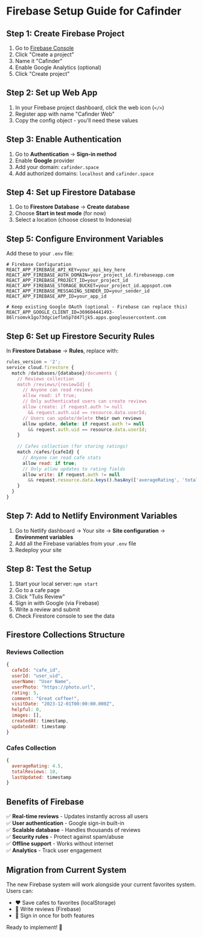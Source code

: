 # Firebase Setup Guide for Cafinder

## Step 1: Create Firebase Project

1. Go to [Firebase Console](https://console.firebase.google.com/)
2. Click "Create a project"
3. Name it "Cafinder" 
4. Enable Google Analytics (optional)
5. Click "Create project"

## Step 2: Set up Web App

1. In your Firebase project dashboard, click the web icon (`</>`)
2. Register app with name "Cafinder Web"
3. Copy the config object - you'll need these values

## Step 3: Enable Authentication

1. Go to **Authentication** → **Sign-in method**
2. Enable **Google** provider
3. Add your domain: `cafinder.space`
4. Add authorized domains: `localhost` and `cafinder.space`

## Step 4: Set up Firestore Database

1. Go to **Firestore Database** → **Create database**
2. Choose **Start in test mode** (for now)
3. Select a location (choose closest to Indonesia)

## Step 5: Configure Environment Variables

Add these to your `.env` file:

```env
# Firebase Configuration
REACT_APP_FIREBASE_API_KEY=your_api_key_here
REACT_APP_FIREBASE_AUTH_DOMAIN=your_project_id.firebaseapp.com
REACT_APP_FIREBASE_PROJECT_ID=your_project_id
REACT_APP_FIREBASE_STORAGE_BUCKET=your_project_id.appspot.com
REACT_APP_FIREBASE_MESSAGING_SENDER_ID=your_sender_id
REACT_APP_FIREBASE_APP_ID=your_app_id

# Keep existing Google OAuth (optional - Firebase can replace this)
REACT_APP_GOOGLE_CLIENT_ID=369604441493-86lrsomvk1go73dgcieflm5p7d47ljk5.apps.googleusercontent.com
```

## Step 6: Set up Firestore Security Rules

In **Firestore Database** → **Rules**, replace with:

```javascript
rules_version = '2';
service cloud.firestore {
  match /databases/{database}/documents {
    // Reviews collection
    match /reviews/{reviewId} {
      // Anyone can read reviews
      allow read: if true;
      // Only authenticated users can create reviews
      allow create: if request.auth != null
        && request.auth.uid == resource.data.userId;
      // Users can update/delete their own reviews
      allow update, delete: if request.auth != null
        && request.auth.uid == resource.data.userId;
    }
    
    // Cafes collection (for storing ratings)
    match /cafes/{cafeId} {
      // Anyone can read cafe stats
      allow read: if true;
      // Only allow updates to rating fields
      allow write: if request.auth != null
        && request.resource.data.keys().hasAny(['averageRating', 'totalReviews', 'lastUpdated']);
    }
  }
}
```

## Step 7: Add to Netlify Environment Variables

1. Go to Netlify dashboard → Your site → **Site configuration** → **Environment variables**
2. Add all the Firebase variables from your `.env` file
3. Redeploy your site

## Step 8: Test the Setup

1. Start your local server: `npm start`
2. Go to a cafe page
3. Click "Tulis Review" 
4. Sign in with Google (via Firebase)
5. Write a review and submit
6. Check Firestore console to see the data

## Firestore Collections Structure

### Reviews Collection
```javascript
{
  cafeId: "cafe_id",
  userId: "user_uid", 
  userName: "User Name",
  userPhoto: "https://photo.url",
  rating: 5,
  comment: "Great coffee!",
  visitDate: "2023-12-01T00:00:00.000Z",
  helpful: 0,
  images: [],
  createdAt: timestamp,
  updatedAt: timestamp
}
```

### Cafes Collection
```javascript
{
  averageRating: 4.5,
  totalReviews: 10,
  lastUpdated: timestamp
}
```

## Benefits of Firebase

✅ **Real-time reviews** - Updates instantly across all users  
✅ **User authentication** - Google sign-in built-in  
✅ **Scalable database** - Handles thousands of reviews  
✅ **Security rules** - Protect against spam/abuse  
✅ **Offline support** - Works without internet  
✅ **Analytics** - Track user engagement  

## Migration from Current System

The new Firebase system will work alongside your current favorites system. Users can:
- ❤️ Save cafes to favorites (localStorage)
- 📝 Write reviews (Firebase)
- 👤 Sign in once for both features

Ready to implement! 🚀